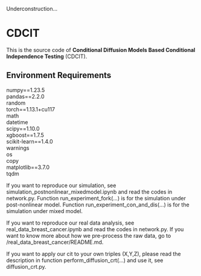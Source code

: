 Underconstruction...
# CDCIT
This is the source code of **Conditional Diffusion Models Based Conditional Independence Testing** (CDCIT).


## Environment Requirements
numpy==1.23.5  
pandas==2.2.0  
random  
torch==1.13.1+cu117  
math  
datetime  
scipy==1.10.0  
xgboost==1.7.5  
scikit-learn==1.4.0  
warnings  
os  
copy  
matplotlib==3.7.0  
tqdm  



If you want to reproduce our simulation, see simulation_postnonlinear_mixedmodel.ipynb and read the codes in network.py. 
Function run_experiment_fork(...) is for the simulation under post-nonlinear model. 
Function run_experiment_con_and_dis(...) is for the simulation under mixed model. 

If you want to reproduce our real data analysis, see real_data_breast_cancer.ipynb and read the codes in network.py.
If you want to know more about how we pre-process the raw data, go to /real_data_breast_cancer/README.md.

If you want to apply our cit to your own triples (X,Y,Z), please read the description in function perform_diffusion_crt(...) and use it, see diffusion_crt.py.
